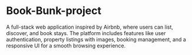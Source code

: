 # Book-Bunk-project
A full-stack web application inspired by Airbnb, where users can list, discover, and book stays. The platform includes features like user authentication, property listings with images, booking management, and a responsive UI for a smooth browsing experience.
